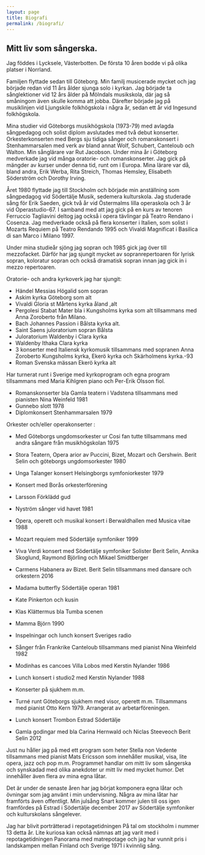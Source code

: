 ```yaml
---
layout: page
title: Biografi
permalink: /biografi/
---
```



## Mitt liv som sångerska.

Jag föddes i Lycksele, Västerbotten. De första 10 åren bodde vi på olika platser i Norrland.

Familjen flyttade sedan till Göteborg. Min familj musicerade mycket och jag började redan vid 11 års ålder sjunga solo i kyrkan.
Jag började ta sånglektioner vid 12 års ålder på Mölndals musikskola, där jag så småningom även skulle komma att jobba. Därefter började jag på musiklinjen vid Ljungskile folkhögskola i några år, sedan ett år vid Ingesund folkhögskola.

Mina studier vid Göteborgs musikhögskola (1973-79) med avlagda sångpedagog och solist diplom avslutades med två debut konserter. Orkesterkonserten med Bergs sju tidiga sånger och romanskonsert i Stenhammarsalen med verk av bland annat Wolf, Schubert, Canteloub och Walton. Min sånglärare var Rut Jacobson. Under mina år i Göteborg medverkade jag vid många oratorie- och romanskonserter. Jag gick på mängder av kurser under denna tid, runt om i Europa. Mina lärare var då, bland andra, Erik Werba, Rita Streich, Thomas Hemsley, Elisabeth Söderström och Dorothy Irving. 

Året 1980 flyttade jag till Stockholm och började min anställning som sångpedagog vid Södertälje Musik, sedemera kulturskola. Jag studerade sång för Erik Saeden, gick två år vid Östermalms lilla operaskola och 3 år vid Operastudio-67. I samband med att jag gick på en kurs av tenoren Ferruccio Tagliavini deltog jag också i opera tävlingar på Teatro Rendano i Cosenza. Jag medverkade också på flera konserter i Italien, som solist i Mozarts Requiem på Teatro Rendando 1995 och Vivaldi Magnificat i Basilica di san Marco i Milano 1997.

Under mina studieår sjöng jag sopran och 1985 gick jag över till mezzofacket. Därför har jag sjungit mycket av sopranrepertoaren för lyrisk sopran, koloratur sopran och också dramatisk sopran innan jag gick in i mezzo repertoaren. 

Oratorie- och andra kyrkoverk jag har sjungit:
- Händel Messias Högalid som sopran 
- Askim kyrka Göteborg som alt 
- Vivaldi Gloria st Mårtens kyrka åland ,alt 
- Pergolesi Stabat Mater bla i Kungsholms kyrka som alt tillsammans med Anna Zoroberto från Milano.
- Bach Johannes Passion  i Bålsta kyrka alt.
- Saint Saens juloratorium sopran Bålsta 
- Juloratorium Waldenby i Clara kyrka 
- Waldenby Ithaka Clara kyrka 
- 3 konserter med Italiensk kyrkomusik tillsammans med sopranen Anna Zoroberto Kungsholms kyrka, Ekerö kyrka och Skärholmens kyrka.-93 
- Roman Svenska mässan Ekerö kyrka alt 

Har turnerat runt i Sverige med kyrkoprogram och egna program tillsammans med Maria Kihlgren piano och Per-Erik Olsson fiol. 
- Romanskonserter bla Gamla teatern i Vadstena tillsammans med pianisten Nina Weinfeld 1981 
- Gunnebo slott 1978 
- Diplomkonsert Stenhammarsalen 1979 

Orkester och/eller operakonserter :
- Med Göteborgs ungdomsorkester ur Cosi fan tutte tillsammans med andra sångare från musikhögskolan  1975 
- Stora Teatern, Opera arior av Puccini, Bizet, Mozart och Gershwin. Berit Selin och göteborgs ungdomsorkester   1980 
- Unga Talanger konsert Helsingborgs symfoniorkester  1979 
- Konsert med Borås orkesterförening 
- Larsson Förklädd gud
- Nyström sånger vid havet 1981 
- Opera, operett och musikal konsert i Berwaldhallen med Musica vitae  1988 
- Mozart requiem med Södertälje symfoniker 1999 
- Viva Verdi konsert med Södertälje symfoniker Solister Berit Selin, Annika Skoglund, Raymond Björling och Mikael Smidtberger 
- Carmens Habanera av Bizet. Berit Selin tillsammans med dansare och orkestern 2016   
- Madama butterfly  Södertälje operan 1981 
- Kate Pinkerton och kusin 
- Klas Klättermus bla Tumba scenen 
- Mamma Björn  1990 
- Inspelningar och lunch konsert Sveriges radio 

- Sånger från Frankrike Canteloub tillsammans med pianist Nina Weinfeld  1982     
- Modinhas es cancoes  Villa Lobos med Kerstin Nylander  1986 
- Lunch konsert i studio2 med Kerstin Nylander 1988 
- Konserter på sjukhem m.m.
- Turné runt Göteborgs sjukhem med visor, operett m.m. Tillsammans med pianist Otto Kern 1979. Arrangerat av arbetarföreningen.

- Lunch konsert Trombon Estrad Södertälje 
- Gamla godingar med bla Carina Hernwald och Niclas Steeveoch Berit Selin 2012 

Just nu håller jag på med ett program som heter Stella non Vedente tillsammans med pianist Mats Ericsson som innehåller musikal, visa, lite opera, jazz och pop m.m. Programmet handlar om mitt liv som sångerska och synskadad med olika anekdoter ur mitt liv med mycket humor. Det innehåller även flera av mina egna låtar.

Det är under de senaste åren har jag börjat komponera egna låtar och övningar som jag använt i min undervisning. Några av mina låtar har framförts även offentligt. Min julsång Snart kommer julen till oss igen framfördes på Estrad i Södertälje  december 2017 av Södertälje symfoniker och kulturskolans sångelever.

Jag har blivit porträtterad i repotagetidningen På tal om stockholm i nummer 13 detta år. Lite kuriosa kan också nämnas att jag varit med i repotagetidningen Panorama med matrepotage och jag har vunnit pris i landskampen mellan Finland och Sverige 1971 i kvinnlig sång.
